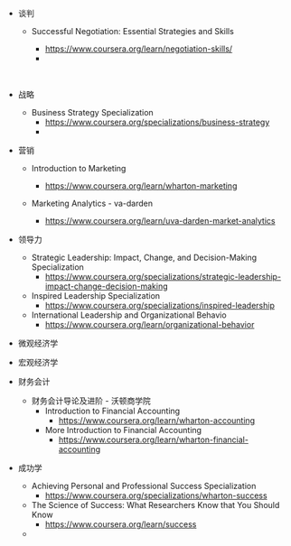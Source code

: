 * 谈判

  * Successful Negotiation: Essential Strategies and Skills

    * https://www.coursera.org/learn/negotiation-skills/           
    * 

    ​	 

* 战略

  * Business Strategy Specialization
    * https://www.coursera.org/specializations/business-strategy   
    *   
    
    

* 营销

  * Introduction to Marketing
    * https://www.coursera.org/learn/wharton-marketing   
    
  * Marketing Analytics  -  va-darden
    
    * https://www.coursera.org/learn/uva-darden-market-analytics      
    
    

* 领导力

  * Strategic Leadership: Impact, Change, and Decision-Making Specialization
    * https://www.coursera.org/specializations/strategic-leadership-impact-change-decision-making   
  * Inspired Leadership Specialization
    * https://www.coursera.org/specializations/inspired-leadership   
  * International Leadership and Organizational Behavio
    * https://www.coursera.org/learn/organizational-behavior     
    
    

* 微观经济学

* 宏观经济学



* 财务会计

  * 财务会计导论及进阶 - 沃顿商学院
    * Introduction to Financial Accounting
      * https://www.coursera.org/learn/wharton-accounting
    * More Introduction to Financial Accounting
      * https://www.coursera.org/learn/wharton-financial-accounting
      
      

* 成功学

  * Achieving Personal and Professional Success Specialization
    * https://www.coursera.org/specializations/wharton-success          
  * The Science of Success: What Researchers Know that You Should Know
    * https://www.coursera.org/learn/success       
  * 
